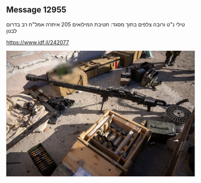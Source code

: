 ## Message 12955

טילי נ"ט ורובה צלפים בתוך מסגד:
חטיבת המילואים 205 איתרה אמל"ח רב בדרום לבנון


https://www.idf.il/242077

![Photo](12955/12955_photo.jpg)
